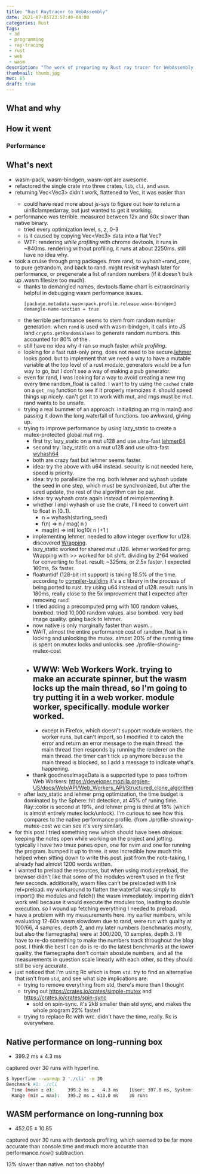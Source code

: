 ```yaml
---
title: "Rust Raytracer to WebAssembly"
date: 2021-07-05T23:57:49-04:00
categories: Rust
Tags:
 - 3d
 - programming
 - ray-tracing
 - rust
 - web
 - wasm
description: "The work of preparing my Rust ray tracer for WebAssembly."
thumbnail: thumb.jpg
mwc: 65
draft: true
---
```


## What and why

## How it went

### Performance

## What's next

 - wasm-pack, wasm-bindgen, wasm-opt are awesome.
 - refactored the single crate into three crates, `lib`, `cli`, and `wasm`.
 - returning Vec<Vec3<f64>> didn't work, flattened to Vec<f64>, it was easier than
   - could have read more about js-sys to figure out how to return a uin8clampedarray, but just wanted to get it working.
 - performance was terrible.  measured between 12x and 60x slower than native binary.
   - tried every optimization level, s, z, 0-3
   - is it caused by copying Vec<Vec3<f64>> data into a flat Vec<f64>?
   - WTF: rendering _while profiling_ with chrome devtools, it runs in ~840ms.  rendering without profiling, it runs at about 2250ms. still have no idea why.
 - took a cruise through prng packages.  from rand, to wyhash+rand_core, to pure getrandom, and back to rand. might revisit wyhash later for performance, or pregenerate a list of random numbers (if it doesn't bulk up .wasm filesize too much).
   - thanks to demangled names, devtools flame chart is extraordinarily helpful in debugging wasm performance issues.
        ```
        [package.metadata.wasm-pack.profile.release.wasm-bindgen]
        demangle-name-section = true
        ```
   - the terrible performance seems to stem from random number generation.  when `rand` is used with wasm-bindgen, it calls into JS land `crypto.getRandomValues` to generate random numbers.  this accounted for 80% of the .
   - still have no idea why it ran so much faster _while profiling_.
   - looking for a fast rust-only prng.  does not need to be secure.[lehmer](https://lemire.me/blog/2019/03/19/the-fastest-conventional-random-number-generator-that-can-pass-big-crush/) looks good.  but to implement that we need a way to have a mutable variable at the top level of a rust module.  generators would be a fun way to go, but I don't see a way of making a pub generator.
   - even for rand, I was looking for a way to avoid creating a new rng every time random_float is called.  I want to try using the `cached` crate on a `get_rng` function to see if it properly memoizes it.  should speed things up nicely. can't get it to work with mut, and rngs must be mut.  rand wants to be unsafe.
   - trying a real bummer of an approach: initializing an rng in main() and passing it down the long waterfall of functions.  too awkward, giving up.
   - trying to improve performance by using lazy_static to create a mutex-protected global mut rng.
     - first try: lazy_static on a mut u128 and use ultra-fast [lehmer64](https://lemire.me/blog/2019/03/19/the-fastest-conventional-random-number-generator-that-can-pass-big-crush/)
     - second try: lazy_static on a mut u128 and use ultra-fast [wyhash64](https://lemire.me/blog/2019/03/19/the-fastest-conventional-random-number-generator-that-can-pass-big-crush/)
     - both are crazy fast but lehmer seems faster.
     - idea: try the above with u64 instead.  security is not needed here, speed is priority.
     - idea: try to parallelize the rng.  both lehmer and wyhash update the seed in one step, which must be synchronized, but after the seed update, the rest of the algorithm can be par.
     - idea: try wyhash crate again instead of reimplementing it.
     - whether I impl wyhash or use the crate, I'll need to convert uint to float in [0..1).
       - n = wyhash(starting_seed)
       - f(n) => n / mag( n )
       - mag(n) => int( log10( n )+1 )
     - implementing lehmer.  needed to allow integer overflow for u128.  discovered [Wrapping](https://doc.rust-lang.org/std/num/struct.Wrapping.html).
     - lazy_static worked for shared mut u128.  lehmer worked for prng.  Wrapping with >> worked for bit shift.  dividing by 2^64 worked for converting to float.  result: ~325ms, or 2.5x faster.  I expected 160ms, 5x faster.
     - floatuntidf (128-bit int support) is taking 18.5% of the time.  according to [compiler-buildins](https://github.com/rust-lang/compiler-builtins) it's a c library in the process of being ported to rust.  try using u64 instead of u128. result: runs in 180ms, really close to the 5x improvement that I expected after removing `rand`!
     - I tried adding a precomputed prng with 100 random values, bombed.  tried 10,000 random values.  also bombed.  very bad image quality.  going back to lehmer.
     - now native is only marginally faster than wasm...
     - WAIT, almost the entire performance cost of random_float is  in locking and unlocking the mutex.  almost 20% of the running time is spent on mutex locks and unlocks.  see ./profile-showing-mutex-cost
     - ## WWW: Web Workers Work.  trying to make an accurate spinner, but the wasm locks up the main thread, so I'm going to try putting it in a web worker.  module worker, specifically.  module worker worked.
       - except in Firefox, which doesn't support module workers.  the worker runs, but can't import, so I modified it to catch the error and return an error message to the main thread.  the main thread then responds by running the renderer on the main thread.  the timer can't tick up anymore because the  main thread is blocked, so I add a message to indicate what's happening.
     - thank goodnessImageData is a supported type to pass to/from Web Workers: https://developer.mozilla.org/en-US/docs/Web/API/Web_Workers_API/Structured_clone_algorithm
   - after lazy_static and lehmer prng optimization, the time budget is dominated by the Sphere::hit detection, at 45% of runing time.  Ray::color is second at 19%, and lehmer prng is third at 18% (which is almost entirely mutex lock/unlock).  I'm curious to see how this compares to the native performance profile. (from ./profile-showing-mutex-cost we can see it's very similar).
 - for this post I tried something new which should have been obvious: keeping the notes open while working on the project and jotting.  typically I have two tmux panes open, one for nvim and one for running the program.  bumped it up to three.  it was incredible how much this helped when sitting down to write this post.  just from the note-taking, I already had almost 1200 words written.
 - I wanted to preload the resources, but when using modulepreload, the browser didn't like that some of the modules weren't used in the first few seconds.  additionally, wasm files can't be preloaded with link rel=preload.  my workaround to flatten the waterfall was simply to import() the modules and fetch() the wasm immediately.   importing didn't work well because it would execute the modules too, leading to double execution.  so I wound up fetching everything I needed to preload.
 - have a problem with my measurements here.  my earlier numbers, while evaluating 12-60s wasm slowdown due to rand, were run with quality at 100/66, 4 samples, depth 2, and my later numbers (benchmarks mostly, but also the flamegraphs) were at 300/200, 10 samples, depth 3.  I'll have to re-do something to make the numbers track throughout the blog post.  I think the best I can do is re-do the latest benchmarks at the lower quality.  the flamegraphs don't contain aboslute numbers, and all the measurements in question scale linearly with each other, so they should still be very accurate.
 - just noticed that I'm using Rc which is from `std`.  try to find an alternative that isn't from `std`, and see what size implications are.
   - trying to remove everything from std, there's more than I thought
   - trying out https://crates.io/crates/simple-mutex and https://crates.io/crates/spin-sync
     - sold on spin-sync.  it's 2kB smaller than std sync, and makes the whole program 22% faster!
   - trying to replace Rc with wrc.  didn't have the time, really.  Rc is everywhere.

## Native performance on long-running box

 - 399.2 ms ±   4.3 ms

captured over 30 runs with hyperfine.

```sh
$ hyperfine --warmup 3 './cli' -m 30
Benchmark #1: ./cli
  Time (mean ± σ):     399.2 ms ±   4.3 ms    [User: 397.0 ms, System: 1.3 ms]
  Range (min … max):   395.2 ms … 413.0 ms    30 runs
```

## WASM performance on long-running box

 - 452.05 ± 10.85

captured over 30 runs with devtools profiling, which seemed to be far more accurate than console.time and much more accurate than performance.now() subtraction.

13% slower than native.  not too shabby!
